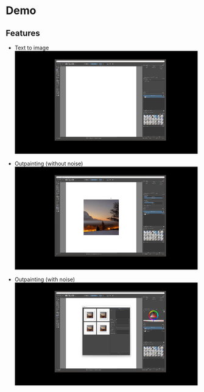 # Demo

## Features
- Text to image
![text to image](images/txt_to_image.gif)

- Outpainting (without noise)
![outpainting](images/outpainting.gif)

- Outpainting (with noise)
![outpainting with noise](images/outpainting_with_noise.gif)